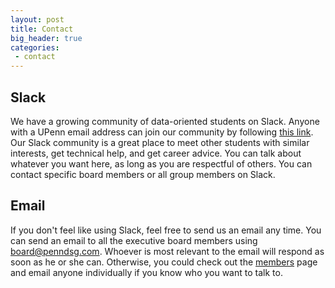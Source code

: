 ```yaml
---
layout: post
title: Contact
big_header: true
categories:
 - contact
---
```


## Slack

We have a growing community of data-oriented students on Slack. Anyone with a UPenn email address can join our community by following [this link](https://join.slack.com/t/pdsg/signup/). Our Slack community is a great place to meet other students with similar interests, get technical help, and get career advice. You can talk about whatever you want here, as long as you are respectful of others. You can contact specific board members or all group members on Slack.

## Email

If you don't feel like using Slack, feel free to send us an email any time. You can send an email to all the executive board members using [board@penndsg.com](mailto:board@penndsg.com). Whoever is most relevant to the email will respond as soon as he or she can. Otherwise, you could check out the [members](/members/) page and email anyone individually if you know who you want to talk to.
